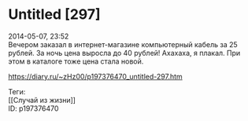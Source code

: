 Untitled [297]
===============

   
 2014-05-07, 23:52   
  Вечером заказал в интернет-магазине компьютерный кабель за 25 рублей. За ночь цена выросла до 40 рублей! Ахахаха, я плакал. При этом в каталоге тоже цена стала новой.   
    
 <https://diary.ru/~zHz00/p197376470_untitled-297.htm>   
   
 Теги:   
 [[Случай из жизни]]   
 ID: p197376470